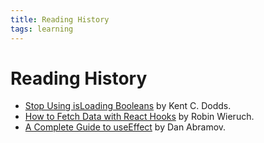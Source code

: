 ```yaml
---
title: Reading History
tags: learning
---
```

# Reading History

- [Stop Using isLoading Booleans](https://kentcdodds.com/blog/stop-using-isloading-booleans) by Kent C. Dodds.
- [How to Fetch Data with React Hooks](https://www.robinwieruch.de/react-hooks-fetch-data/) by Robin Wieruch.
- [A Complete Guide to useEffect](https://overreacted.io/a-complete-guide-to-useeffect/) by Dan Abramov.

